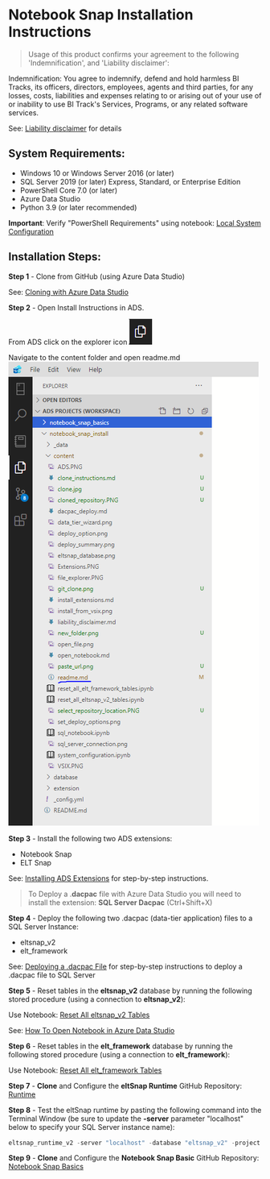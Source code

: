 # Notebook Snap Installation Instructions

> Usage of this product confirms your agreement to the following 'Indemnification', and 'Liability disclaimer':

Indemnification: You agree to indemnify, defend and hold harmless BI Tracks, its officers, directors, employees, agents and third parties, for any losses, costs, liabilities and expenses relating to or arising out of your use of or inability to use BI Track's Services, Programs, or any related software services.

See: [Liability disclaimer](liability_disclaimer.md) for details

## System Requirements:
- Windows 10 or Windows Server 2016 (or later)
- SQL Server 2019 (or later) Express, Standard, or Enterprise Edition
- PowerShell Core 7.0 (or later)
- Azure Data Studio
- Python 3.9 (or later recommended)

**Important**: Verify "PowerShell Requirements" using notebook: [Local System Configuration](system_configuration.ipynb)

## Installation Steps:

**Step 1** - Clone from GitHub (using Azure Data Studio)

See: [Cloning with Azure Data Studio](clone_instructions.md)

**Step 2** - Open Install Instructions in ADS.

From ADS click on the explorer icon
![](explorer.PNG)

Navigate to the content folder and open readme.md
![](readme.PNG)

**Step 3** - Install the following two ADS extensions:
- Notebook Snap
- ELT Snap

See: [Installing ADS Extensions](install_extensions.md) for step-by-step instructions.

> To Deploy a .**dacpac** file with Azure Data Studio you will need to install the extension: **SQL Server Dacpac** (Ctrl+Shift+X) 

**Step 4** - Deploy the following two .dacpac (data-tier application) files to a SQL Server Instance:
- eltsnap_v2
- elt_framework

See: [Deploying a .dacpac File](dacpac_deploy.md) for step-by-step instructions to deploy a .dacpac file to SQL Server

**Step 5** - Reset tables in the **eltsnap_v2** database by running the following stored procedure (using a connection to **eltsnap_v2**):

Use Notebook: [Reset All eltsnap_v2 Tables](reset_all_eltsnap_v2_tables.ipynb)

 See: [How To Open Notebook in Azure Data Studio](open_notebook.md)

**Step 6** - Reset tables in the **elt_framework** database by running the following stored procedure (using a connection to **elt_framework**):

Use Notebook: [Reset All elt_framework Tables](reset_all_elt_framework_tables.ipynb)

**Step 7** - **Clone** and Configure the **eltSnap Runtime** GitHub Repository: [Runtime](https://github.com/Jim-BITracks/eltsnap_runtime)

**Step 8** - Test the eltSnap runtime by pasting the following command into the Terminal Window (be sure to update the **-server** parameter "localhost" below to specify your SQL Server instance name):

``` powershell
eltsnap_runtime_v2 -server "localhost" -database "eltsnap_v2" -project "Database Log Clean-up"
```

**Step 9** - **Clone** and Configure the **Notebook Snap Basic** GitHub Repository: [Notebook Snap Basics](https://github.com/Jim-BITracks/notebook_snap_basics)